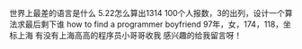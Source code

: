 世界上最差的语言是什么
5.22怎么算出1314
100个人报数，3的出列，设计一个算法求最后剩下谁
how to find a programmer boyfriend 
97年，女，174，118，坐标上海
有没有上海高高的程序员小哥哥收我
感兴趣的给我留言呀！
